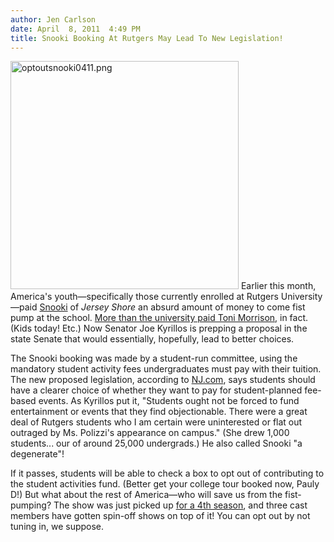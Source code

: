 ```yaml
---
author: Jen Carlson
date: April  8, 2011  4:49 PM
title: Snooki Booking At Rutgers May Lead To New Legislation!
---
```


<p><span class="mt-enclosure mt-enclosure-image" style="display: inline;"> <img alt="optoutsnooki0411.png" src="https://web.archive.org/web/20110409055109im_/http://gothamist.com/attachments/arts_jen/optoutsnooki0411.png" width="365" height="365" class="image-left"> </span>Earlier this month, America&apos;s youth&#x2014;specifically those currently enrolled at Rutgers University&#x2014;paid <a href="https://web.archive.org/web/20110409055109/http://gothamist.com/tags/snooki">Snooki</a> of <em>Jersey Shore</em> an absurd amount of money to come fist pump at the school. <a href="https://web.archive.org/web/20110409055109/http://gothamist.com/2011/04/01/snooki_gets_paid_more_than_toni_mor.php">More than the university paid Toni Morrison</a>, in fact. (Kids today! Etc.) Now Senator Joe Kyrillos is prepping a proposal in the state Senate that would essentially, hopefully, lead to better choices. </p>

<p>The Snooki booking was made by a student-run committee, using the mandatory student activity fees undergraduates must pay with their tuition. The new proposed legislation, according to <a href="https://web.archive.org/web/20110409055109/http://www.nj.com/news/index.ssf/2011/04/following_snooki_visit_ro_rutg.html">NJ.com</a>, says students should have a clearer choice of whether they want to pay for student-planned fee-based events. As Kyrillos put it, &quot;Students ought not be forced to fund entertainment or events that they find objectionable. There were a great deal of Rutgers students who I am certain were uninterested or flat out outraged by Ms. Polizzi&apos;s appearance on campus.&quot; (She drew 1,000 students... our of around 25,000 undergrads.) He also called Snooki &quot;a degenerate&quot;!</p>

<p>If it passes, students will be able to check a box to opt out of contributing to the student activities fund. (Better get your college tour booked now, Pauly D!) But what about the rest of America&#x2014;who will save us from the fist-pumping? The show was just picked up <a href="https://web.archive.org/web/20110409055109/http://today.msnbc.msn.com/id/42497110/ns/today-entertainment/">for a 4th season</a>, and three cast members have gotten spin-off shows on top of it! You can opt out by not tuning in, we suppose.</p>
